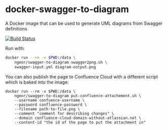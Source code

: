 # docker-swagger-to-diagram
A Docker image that can be used to generate UML diagrams from Swagger definitions

[![Build Status](https://travis-ci.org/ngeor/docker-swagger-to-diagram.svg?branch=master)](https://travis-ci.org/ngeor/docker-swagger-to-diagram)

Run with:

```bash
docker run --rm -v $PWD:/data \
    ngeor/swagger-to-diagram swagger2png.sh \
    swagger-input.yml diagram-output.png
```

You can also publish the page to Confluence Cloud with a different script
which is baked into the image:

```
docker run --rm -v $PWD:/data \
    ngeor/swagger-to-diagram put-confluence-attachement.sh \
    --username confuence-username \
    --password confluence-password \
    --filename path-to-file.png \
    --comment "comment for describing changes" \
    --domain confluence-cloud-domain-without-atlassian.net \
    --content-id "the id of the page to put the attachment in"
```
